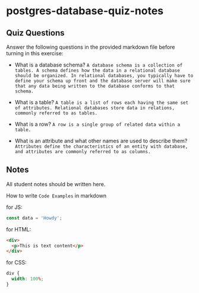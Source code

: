# postgres-database-quiz-notes

## Quiz Questions

Answer the following questions in the provided markdown file before turning in this exercise:

- What is a database schema?
  `A database schema is a collection of tables. A schema defines how the data in a relational database should be organized. In relational databases, you typically have to define your schema up front and the database server will make sure that any data being written to the database conforms to that schema.`

- What is a table?
  `A table is a list of rows each having the same set of attributes. Relational databases store data in relations, commonly referred to as tables.`

- What is a row?
  `A row is a single group of related data within a table.`

- What is an attribute and what other names are used to describe them?
  `Attributes define the characteristics of an entity with database, and attributes are commonly referred to as columns.`

## Notes

All student notes should be written here.

How to write `Code Examples` in markdown

for JS:

```javascript
const data = 'Howdy';
```

for HTML:

```html
<div>
  <p>This is text content</p>
</div>
```

for CSS:

```css
div {
  width: 100%;
}
```
